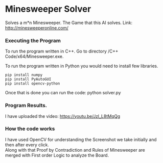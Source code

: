 # Minesweeper Solver
Solves a m*n Minesweeper. The Game that this AI solves. Link: http://minesweeperonline.com/

### Executing the Program
To run the program written in C++. Go to directory /C++ Code/x64/Minesweeper.exe.

To run the program written in Python you would need to install few libraries. <br>
```
pip install numpy
pip install PyAutoGUI
pip install opencv-python
```
Once that is done you can run the code: python solver.py

### Program Results.
I have uploaded the video: https://youtu.be/Jzl_L8tMqQg

### How the code works
I have used OpenCV for understanding the Screenshot we take initially and then after every click. <br />
Along with that Proof by Contradiction and Rules of Minesweeper are merged with First order Logic to analyze the Board.
